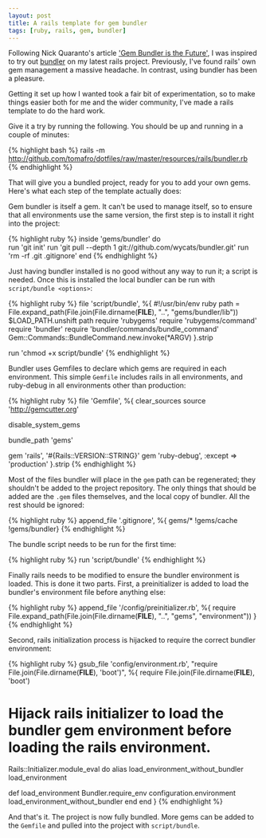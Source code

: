 ```yaml
---
layout: post
title: A rails template for gem bundler
tags: [ruby, rails, gem, bundler]
---
```

Following Nick Quaranto's article ['Gem Bundler is the Future'](http://litanyagainstfear.com/blog/2009/10/14/gem-bundler-is-the-future/), I was inspired to try out [bundler](http://github.com/wycats/bundler) on my latest rails project.  Previously, I've found rails' own gem management a massive headache.  In contrast, using bundler has been a pleasure.

Getting it set up how I wanted took a fair bit of experimentation, so to make things easier both for me and the wider community, I've  made a rails template to do the hard work.

Give it a try by running the following. You should be up and running in a couple of minutes:

{% highlight bash %}
rails -m http://github.com/tomafro/dotfiles/raw/master/resources/rails/bundler.rb <project>
{% endhighlight %}

That will give you a bundled project, ready for you to add your own gems.  Here's what each step of the template actually does:

Gem bundler is itself a gem.  It can't be used to manage itself, so to ensure that all environments use the same version, the first step is to install it right into the project:

{% highlight ruby %}
inside 'gems/bundler' do  
  run 'git init'
  run 'git pull --depth 1 git://github.com/wycats/bundler.git' 
  run 'rm -rf .git .gitignore'
end
{% endhighlight %}

Just having bundler installed is no good without any way to run it; a script is needed.  Once this is installed the local bundler can be run with `script/bundle <options>`:

{% highlight ruby %}
file 'script/bundle', %{
#!/usr/bin/env ruby
path = File.expand_path(File.join(File.dirname(__FILE__), "..", "gems/bundler/lib"))
$LOAD_PATH.unshift path
require 'rubygems'
require 'rubygems/command'
require 'bundler'
require 'bundler/commands/bundle_command'
Gem::Commands::BundleCommand.new.invoke(*ARGV)
}.strip

run 'chmod +x script/bundle'
{% endhighlight %}

Bundler uses Gemfiles to declare which gems are required in each environment.  This simple `Gemfile` includes rails in all environments, and ruby-debug in all environments other than production:

{% highlight ruby %}
file 'Gemfile', %{
clear_sources
source 'http://gemcutter.org'

disable_system_gems

bundle_path 'gems'

gem 'rails', '#{Rails::VERSION::STRING}'
gem 'ruby-debug', :except => 'production'
}.strip
{% endhighlight %}

Most of the files bundler will place in the `gem` path can be regenerated; they shouldn't be added to the project repository.  The only things that should be added are the `.gem` files themselves, and the local copy of bundler.  All the rest should be ignored:

{% highlight ruby %}
append_file '.gitignore', %{
gems/*
!gems/cache
!gems/bundler}
{% endhighlight %}

The bundle script needs to be run for the first time:

{% highlight ruby %}
run 'script/bundle'
{% endhighlight %}

Finally rails needs to be modified to ensure the bundler environment is loaded.  This is done it two parts.  First, a preinitializer is added to load the bundler's environment file before anything else:

{% highlight ruby %}
append_file '/config/preinitializer.rb', %{
require File.expand_path(File.join(File.dirname(__FILE__), "..", "gems", "environment"))
}
{% endhighlight %}

Second, rails initialization process is hijacked to require the correct bundler environment:

{% highlight ruby %}
gsub_file 'config/environment.rb', "require File.join(File.dirname(__FILE__), 'boot')", %{
require File.join(File.dirname(__FILE__), 'boot')

# Hijack rails initializer to load the bundler gem environment before loading the rails environment.

Rails::Initializer.module_eval do
  alias load_environment_without_bundler load_environment
  
  def load_environment
    Bundler.require_env configuration.environment
    load_environment_without_bundler
  end
end
}
{% endhighlight %}

And that's it.  The project is now fully bundled.  More gems can be added to the `Gemfile` and pulled into the project with `script/bundle`.